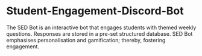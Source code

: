 # Student-Engagement-Discord-Bot
The SED Bot is an interactive bot that engages students with themed weekly questions. Responses are stored in a pre-set structured database. SED Bot emphasises personalisation and gamification; thereby, fostering engagement.
